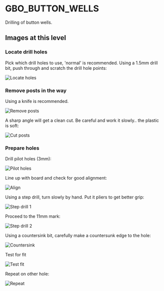 # GBO_BUTTON_WELLS
Drilling of button wells.

## Images at this level

### Locate drill holes
Pick which drill holes to use, 'normal' is recommended. Using a 1.5mm drill bit, push through and scratch the drill hole points:

![Locate holes](https://github.com/geebles/Super-AIO/raw/master/docs/IMAGES/SAIO/COMMON/GBO_BUTTON_WELLS/1.jpg)

### Remove posts in the way
Using a knife is recommended.

![Remove posts](https://github.com/geebles/Super-AIO/raw/master/docs/IMAGES/SAIO/COMMON/GBO_BUTTON_WELLS/2.jpg)

A sharp angle will get a clean cut. Be careful and work it slowly.. the plastic is soft:

![Cut posts](https://github.com/geebles/Super-AIO/raw/master/docs/IMAGES/SAIO/COMMON/GBO_BUTTON_WELLS/3.jpg)

### Prepare holes
Drill pilot holes (3mm):

![Pilot holes](https://github.com/geebles/Super-AIO/raw/master/docs/IMAGES/SAIO/COMMON/GBO_BUTTON_WELLS/4.jpg)

Line up with board and check for good alignment:

![Align](https://github.com/geebles/Super-AIO/raw/master/docs/IMAGES/SAIO/COMMON/GBO_BUTTON_WELLS/5.jpg)

Using a step drill, turn slowly by hand. Put it pliers to get better grip:

![Step drill 1](https://github.com/geebles/Super-AIO/raw/master/docs/IMAGES/SAIO/COMMON/GBO_BUTTON_WELLS/6.jpg)

Proceed to the 11mm mark:

![Step drill 2](https://github.com/geebles/Super-AIO/raw/master/docs/IMAGES/SAIO/COMMON/GBO_BUTTON_WELLS/7.jpg)

Using a countersink bit, carefully make a countersunk edge to the hole:

![Countersink](https://github.com/geebles/Super-AIO/raw/master/docs/IMAGES/SAIO/COMMON/GBO_BUTTON_WELLS/8.jpg)

Test for fit

![Test fit](https://github.com/geebles/Super-AIO/raw/master/docs/IMAGES/SAIO/COMMON/GBO_BUTTON_WELLS/9.jpg)

Repeat on other hole:

![Repeat](https://github.com/geebles/Super-AIO/raw/master/docs/IMAGES/SAIO/COMMON/GBO_BUTTON_WELLS/10.jpg)